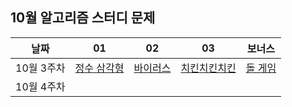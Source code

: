 ## 10월 알고리즘 스터디 문제

| 날짜 | 01 | 02 | 03 | 보너스 |
| :---: | :---: | :---: | :---: | :---: |
| 10월 3주차 | [정수 삼각형](https://www.acmicpc.net/problem/1932) | [바이러스](https://www.acmicpc.net/problem/2606) | [치킨치킨치킨](https://www.acmicpc.net/problem/16439) | [돌 게임](https://www.acmicpc.net/problem/9655) |
| 10월 4주차 |  |  |  |  |
